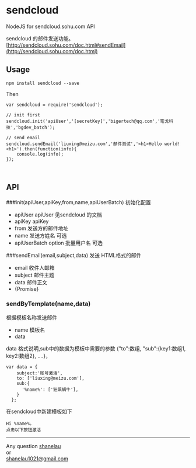 # sendcloud
NodeJS for sendcloud.sohu.com API 

sendcloud 的邮件发送功能。 [http://sendcloud.sohu.com/doc.html#sendEmail](http://sendcloud.sohu.com/doc.html)


## Usage



```
npm install sendcloud --save
```

Then 

```
var sendcloud = require('sendcloud');

// init first
sendcloud.init('apiUser','[secretKey]','bigertech@qq.com','笔戈科技','bgdev_batch');

// send email
sendcloud.sendEmail('liuxing@meizu.com','邮件测试','<h1>Hello world!<h1>').then(function(info){
	console.log(info);
});



```


## API

###init(apiUser,apiKey,from,name,apiUserBatch)
初始化配置


 * apiUser  apiUser 见sendcloud 的文档 
 * apiKey  apiKey 
 * from  发送方的邮件地址
 * name  发送方姓名				   可选
 * apiUserBatch  option 批量用户名  可选

###sendEmail(email,subject,data)
发送 HTML格式的邮件

 * email 收件人邮箱
 * subject 邮件主题
 * data  邮件正文
 * {Promise}

### sendByTemplate(name,data) 
根据模板名称发送邮件

* name  模板名
* data
 
 
 data 格式说明,sub中的数据为模板中需要的参数
 {"to":数组, "sub":{key1:数组1, key2:数组2}, ....}，

```
var data = {
    subject:'账号激活',
    to: ['liuxing@meizu.com'],
    sub:{
      '%name%': ['狂飙蜗牛'],
    }
  };
```


 在sendcloud中新建模板如下
 
 ```
 Hi %name%。
 点击以下按钮激活
 
 ```



- - - - -

Any question [shanelau](http://weibo.com/kissliux)  
or  
shanelau1021@gmail.com


